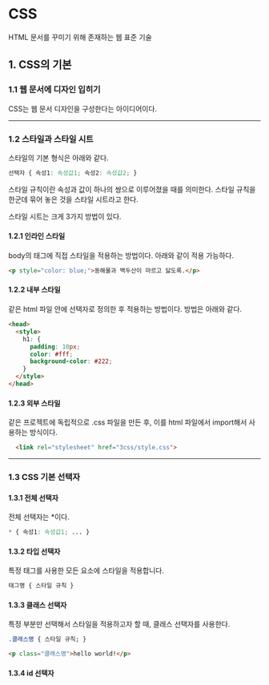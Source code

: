 # CSS

HTML 문서를 꾸미기 위해 존재하는 웹 표준 기술

## 1. CSS의 기본

### 1.1 웹 문서에 디자인 입히기

CSS는 웹 문서 디자인을 구성한다는 아이디어이다.

***

### 1.2 스타일과 스타일 시트

스타일의 기본 형식은 아래와 같다. 

```css
선택자 { 속성1: 속성값1; 속성2: 속성값2; }
```

스타일 규칙이란 속성과 값이 하나의 쌍으로 이루어졌을 때를 의미한다. 스타일 규칙을 한군데 묶어 놓은 것을 스타일 시트라고 한다.

스타일 시트는 크게 3가지 방법이 있다.

#### 1.2.1 인라인 스타일

body의 태그에 직접 스타일을 적용하는 방법이다. 아래와 같이 적용 가능하다.

```html
<p style="color: blue;">동해물과 백두산이 마르고 닳도록.</p>
```

#### 1.2.2 내부 스타일

같은 html 파일 안에 선택자로 정의한 후 적용하는 방법이다. 방법은 아래와 같다.

```html
<head>
  <style>
    h1: {
      padding: 10px;
      color: #fff;
      background-color: #222;
    }
  </style>
</head>
```

#### 1.2.3 외부 스타일

같은 프로젝트에 독립적으로 .css 파일을 만든 후, 이를 html 파일에서 import해서 사용하는 방식이다.

```html
  <link rel="stylesheet" href="3css/style.css">
```

***

### 1.3 CSS 기본 선택자

#### 1.3.1 전체 선택자

전체 선택자는 \*이다. 
```css
* { 속성1: 속성값1; ... }
```

#### 1.3.2 타입 선택자

특정 태그를 사용한 모든 요소에 스타일을 적용합니다.

```css
태그명 { 스타일 규칙 }
```

#### 1.3.3 클래스 선택자

특정 부분만 선택해서 스타일을 적용하고자 할 때, 클래스 선택자를 사용한다. 

```css
.클래스명 { 스타일 규칙; }
```

```html
<p class="클래스명">hello world!</p>
```

#### 1.3.4 id 선택자

